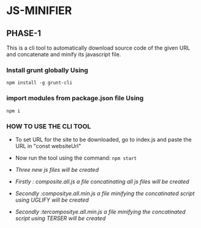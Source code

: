 # JS-MINIFIER

## PHASE-1

This is a cli tool to automatically download source code of the given URL and concatenate and minify its javascript file.

### Install grunt globally Using
` npm install -g grunt-cli `

### import modules from package.json file Using ###
` npm i `

### HOW TO USE THE CLI TOOL ###
* To set URL for the site to be downloaded, go to index.js and paste the URL in "const websiteUrl"
* Now run the tool using the command:
 ` npm start `

* *Three new js files will be created*
* *Firstly : composite.all.js a file concatinating all js files will be created*
* *Secondly :compositye.all.min.js a file minifying the concatinated script using UGLIFY will be created*
* *Secondly :tercompositye.all.min.js a file minifying  the concatinated script using TERSER will be created*